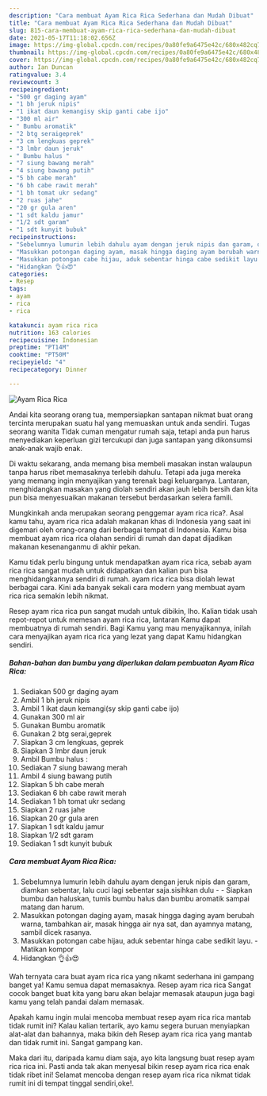 ```yaml
---
description: "Cara membuat Ayam Rica Rica Sederhana dan Mudah Dibuat"
title: "Cara membuat Ayam Rica Rica Sederhana dan Mudah Dibuat"
slug: 815-cara-membuat-ayam-rica-rica-sederhana-dan-mudah-dibuat
date: 2021-05-17T11:18:02.656Z
image: https://img-global.cpcdn.com/recipes/0a80fe9a6475e42c/680x482cq70/ayam-rica-rica-foto-resep-utama.jpg
thumbnail: https://img-global.cpcdn.com/recipes/0a80fe9a6475e42c/680x482cq70/ayam-rica-rica-foto-resep-utama.jpg
cover: https://img-global.cpcdn.com/recipes/0a80fe9a6475e42c/680x482cq70/ayam-rica-rica-foto-resep-utama.jpg
author: Ian Duncan
ratingvalue: 3.4
reviewcount: 3
recipeingredient:
- "500 gr daging ayam"
- "1 bh jeruk nipis"
- "1 ikat daun kemangisy skip ganti cabe ijo"
- "300 ml air"
- " Bumbu aromatik"
- "2 btg seraigeprek"
- "3 cm lengkuas geprek"
- "3 lmbr daun jeruk"
- " Bumbu halus "
- "7 siung bawang merah"
- "4 siung bawang putih"
- "5 bh cabe merah"
- "6 bh cabe rawit merah"
- "1 bh tomat ukr sedang"
- "2 ruas jahe"
- "20 gr gula aren"
- "1 sdt kaldu jamur"
- "1/2 sdt garam"
- "1 sdt kunyit bubuk"
recipeinstructions:
- "Sebelumnya lumurin lebih dahulu ayam dengan jeruk nipis dan garam, diamkan sebentar, lalu cuci lagi sebentar saja.sisihkan dulu  Siapkan bumbu dan haluskan, tumis bumbu halus dan bumbu aromatik sampai matang dan harum."
- "Masukkan potongan daging ayam, masak hingga daging ayam berubah warna, tambahkan air, masak hingga air nya sat, dan ayamnya matang, sambil dicek rasanya."
- "Masukkan potongan cabe hijau, aduk sebentar hinga cabe sedikit layu.  Matikan kompor"
- "Hidangkan 👌👍😍"
categories:
- Resep
tags:
- ayam
- rica
- rica

katakunci: ayam rica rica 
nutrition: 163 calories
recipecuisine: Indonesian
preptime: "PT14M"
cooktime: "PT50M"
recipeyield: "4"
recipecategory: Dinner

---
```



![Ayam Rica Rica](https://img-global.cpcdn.com/recipes/0a80fe9a6475e42c/680x482cq70/ayam-rica-rica-foto-resep-utama.jpg)

Andai kita seorang orang tua, mempersiapkan santapan nikmat buat orang tercinta merupakan suatu hal yang memuaskan untuk anda sendiri. Tugas seorang  wanita Tidak cuman mengatur rumah saja, tetapi anda pun harus menyediakan keperluan gizi tercukupi dan juga santapan yang dikonsumsi anak-anak wajib enak.

Di waktu  sekarang, anda memang bisa membeli masakan instan walaupun tanpa harus ribet memasaknya terlebih dahulu. Tetapi ada juga mereka yang memang ingin menyajikan yang terenak bagi keluarganya. Lantaran, menghidangkan masakan yang diolah sendiri akan jauh lebih bersih dan kita pun bisa menyesuaikan makanan tersebut berdasarkan selera famili. 



Mungkinkah anda merupakan seorang penggemar ayam rica rica?. Asal kamu tahu, ayam rica rica adalah makanan khas di Indonesia yang saat ini digemari oleh orang-orang dari berbagai tempat di Indonesia. Kamu bisa membuat ayam rica rica olahan sendiri di rumah dan dapat dijadikan makanan kesenanganmu di akhir pekan.

Kamu tidak perlu bingung untuk mendapatkan ayam rica rica, sebab ayam rica rica sangat mudah untuk didapatkan dan kalian pun bisa menghidangkannya sendiri di rumah. ayam rica rica bisa diolah lewat berbagai cara. Kini ada banyak sekali cara modern yang membuat ayam rica rica semakin lebih nikmat.

Resep ayam rica rica pun sangat mudah untuk dibikin, lho. Kalian tidak usah repot-repot untuk memesan ayam rica rica, lantaran Kamu dapat membuatnya di rumah sendiri. Bagi Kamu yang mau menyajikannya, inilah cara menyajikan ayam rica rica yang lezat yang dapat Kamu hidangkan sendiri.

<!--inarticleads1-->

##### Bahan-bahan dan bumbu yang diperlukan dalam pembuatan Ayam Rica Rica:

1. Sediakan 500 gr daging ayam
1. Ambil 1 bh jeruk nipis
1. Ambil 1 ikat daun kemangi(sy skip ganti cabe ijo)
1. Gunakan 300 ml air
1. Gunakan  Bumbu aromatik
1. Gunakan 2 btg serai,geprek
1. Siapkan 3 cm lengkuas, geprek
1. Siapkan 3 lmbr daun jeruk
1. Ambil  Bumbu halus :
1. Sediakan 7 siung bawang merah
1. Ambil 4 siung bawang putih
1. Siapkan 5 bh cabe merah
1. Sediakan 6 bh cabe rawit merah
1. Sediakan 1 bh tomat ukr sedang
1. Siapkan 2 ruas jahe
1. Siapkan 20 gr gula aren
1. Siapkan 1 sdt kaldu jamur
1. Siapkan 1/2 sdt garam
1. Sediakan 1 sdt kunyit bubuk




<!--inarticleads2-->

##### Cara membuat Ayam Rica Rica:

1. Sebelumnya lumurin lebih dahulu ayam dengan jeruk nipis dan garam, diamkan sebentar, lalu cuci lagi sebentar saja.sisihkan dulu -  - Siapkan bumbu dan haluskan, tumis bumbu halus dan bumbu aromatik sampai matang dan harum.
1. Masukkan potongan daging ayam, masak hingga daging ayam berubah warna, tambahkan air, masak hingga air nya sat, dan ayamnya matang, sambil dicek rasanya.
1. Masukkan potongan cabe hijau, aduk sebentar hinga cabe sedikit layu.  - Matikan kompor
1. Hidangkan 👌👍😍




Wah ternyata cara buat ayam rica rica yang nikamt sederhana ini gampang banget ya! Kamu semua dapat memasaknya. Resep ayam rica rica Sangat cocok banget buat kita yang baru akan belajar memasak ataupun juga bagi kamu yang telah pandai dalam memasak.

Apakah kamu ingin mulai mencoba membuat resep ayam rica rica mantab tidak rumit ini? Kalau kalian tertarik, ayo kamu segera buruan menyiapkan alat-alat dan bahannya, maka bikin deh Resep ayam rica rica yang mantab dan tidak rumit ini. Sangat gampang kan. 

Maka dari itu, daripada kamu diam saja, ayo kita langsung buat resep ayam rica rica ini. Pasti anda tak akan menyesal bikin resep ayam rica rica enak tidak ribet ini! Selamat mencoba dengan resep ayam rica rica nikmat tidak rumit ini di tempat tinggal sendiri,oke!.

